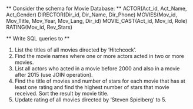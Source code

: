 ** Consider the schema for Movie Database: **
	ACTOR(Act_id, Act_Name, Act_Gender)
	DIRECTOR(Dir_id, Dir_Name, Dir_Phone)
	MOVIES(Mov_id, Mov_Title, Mov_Year, Mov_Lang, Dir_id)
	MOVIE_CAST(Act_id, Mov_id, Role)
	RATING(Mov_id, Rev_Stars)

** Write SQL queries to **

1. List the titles of all movies directed by ‘Hitchcock’.
2. Find the movie names where one or more actors acted in two or more movies.
3. List all actors who acted in a movie before 2000 and also in a movie after 2015 (use JOIN operation).
4. Find the title of movies and number of stars for each movie that has at least one
rating and find the highest number of stars that movie received. Sort the result by movie title.
5. Update rating of all movies directed by ‘Steven Spielberg’ to 5.
